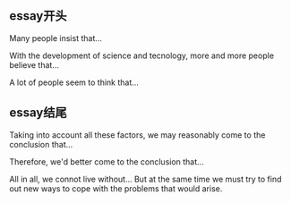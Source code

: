 ## essay开头

Many people insist that...

With the development of science and tecnology, more and more people believe that...

A lot of people seem to think that...

## essay结尾


Taking into account all these factors, we may reasonably come to the conclusion that...

Therefore, we'd better come to the conclusion that...

All in all, we connot live without... But at the same time we must try to find out new ways to cope with the problems that would arise.